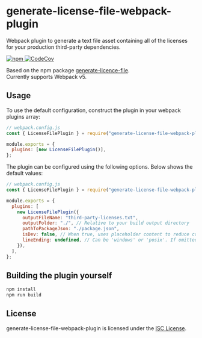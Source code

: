 # generate-license-file-webpack-plugin

Webpack plugin to generate a text file asset containing all of the licenses for your production third-party dependencies.

<a href="https://www.npmjs.com/package/generate-license-file-webpack-plugin">
  <img alt="npm" src="https://img.shields.io/npm/v/generate-license-file-webpack-plugin?logo=npm">
</a>

<a href="https://codecov.io/github/TobyAndToby/generate-license-file">
  <img alt="CodeCov" src="https://codecov.io/github/TobyAndToby/generate-license-file/branch/main/graph/badge.svg"/>
</a>

Based on the npm package [generate-licence-file](https://www.npmjs.com/package/generate-license-file).  
Currently supports Webpack v5.

## Usage

To use the default configuration, construct the plugin in your webpack plugins array:

```js
// webpack.config.js
const { LicenseFilePlugin } = require("generate-license-file-webpack-plugin");

module.exports = {
  plugins: [new LicenseFilePlugin()],
};
```

The plugin can be configured using the following options. Below shows the default values:

```js
// webpack.config.js
const { LicenseFilePlugin } = require("generate-license-file-webpack-plugin");

module.exports = {
  plugins: [
    new LicenseFilePlugin({
      outputFileName: "third-party-licenses.txt",
      outputFolder: "./", // Relative to your build output directory
      pathToPackageJson: "./package.json",
      isDev: false, // When true, uses placeholder content to reduce compilation time
      lineEnding: undefined, // Can be 'windows' or 'posix'. If omitted, the system default will be used
    }),
  ],
};
```

## Building the plugin yourself

```bash
npm install
npm run build
```

## License

generate-license-file-webpack-plugin is licensed under the [ISC License](./LICENSE.md).
